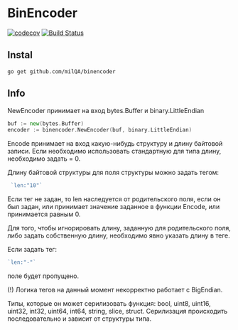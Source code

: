 # BinEncoder

[![codecov](https://codecov.io/gh/milQA/binencoder/branch/master/graph/badge.svg)](https://codecov.io/gh/milQA/binencoder)
[![Build Status](https://travis-ci.org/milQA/binencoder.svg?branch=master)](https://travis-ci.org/milQA/binencoder)

## Instal

```
go get github.com/milQA/binencoder
```

## Info

NewEncoder принимает на вход bytes.Buffer и binary.LittleEndian

```go
buf := new(bytes.Buffer)
encoder := binencoder.NewEncoder(buf, binary.LittleEndian)
```

Encode принимает на вход какую-нибудь структуру и длину байтовой записи.
Если необходимо использовать стандартную для типа длину, необходимо задать = 0.

Длину байтовой структуры для поля структуры можно задать тегом:

```go
 `len:"10"`
```

Если тег не задан, то len наследуется от родительского поля, если он был задан, или принимает значение
заданное в функции Encode, или принимается равным 0.

Для того, чтобы игнорировать длину, заданную для родительского поля, либо задать собственную длину,
необходимо явно указать длину в теге.

Если задать тег: 

```go
`len:"-"`
```

поле будет пропущено.

(!) Логика тегов на данный момент некорректно работает с BigEndian.

Типы, которые он может серилизовать функция: bool, uint8, uint16, uint32, int32, uint64, int64, string, slice, struct.
Серилизация происходить последовательно и зависит от структуры типа.
